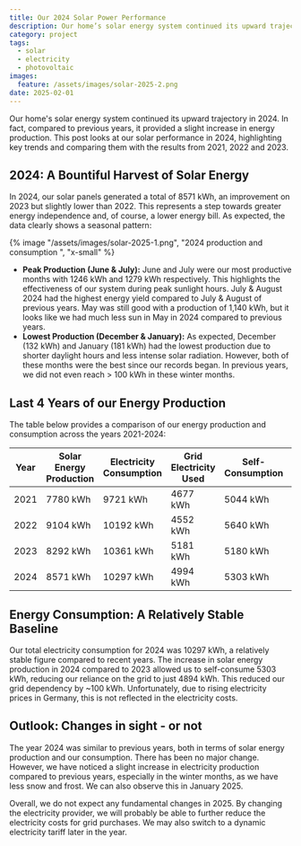 ```yaml
---
title: Our 2024 Solar Power Performance
description: Our home’s solar energy system continued its upward trajectory in 2024. In fact, compared to previous years, it provided a slight increase in energy production. This post looks at our solar performance in 2024, highlighting key trends and comparing them with the results from 2021, 2022 and 2023.
category: project
tags:
  - solar
  - electricity
  - photovoltaic
images:
  feature: /assets/images/solar-2025-2.png
date: 2025-02-01
---
```

Our home's solar energy system continued its upward trajectory in 2024. In fact, compared to previous years, it provided a slight increase in energy production. This post looks at our solar performance in 2024, highlighting key trends and comparing them with the results from 2021, 2022 and 2023.

## 2024: A Bountiful Harvest of Solar Energy

In 2024, our solar panels generated a total of 8571 kWh, an improvement on 2023 but slightly lower than 2022. This represents a step towards greater energy independence and, of course, a lower energy bill. As expected, the data clearly shows a seasonal pattern:

{% image "/assets/images/solar-2025-1.png", "2024 production and consumption ", "x-small" %}

* **Peak Production (June & July):** June and July were our most productive months with 1246 kWh and 1279 kWh respectively. This highlights the effectiveness of our system during peak sunlight hours. July & August 2024 had the highest energy yield compared to July & August of previous years. May was still good with a production of 1,140 kWh, but it looks like we had much less sun in May in 2024 compared to previous years.
* **Lowest Production (December & January):** As expected, December (132 kWh) and January (181 kWh) had the lowest production due to shorter daylight hours and less intense solar radiation. However, both of these months were the best since our records began. In previous years, we did not even reach > 100 kWh in these winter months.

## Last 4 Years of our Energy Production

The table below provides a comparison of our energy production and consumption across the years 2021-2024:

| Year | Solar Energy Production | Electricity Consumption | Grid Electricity Used | Self-Consumption | Self-Consumption Quota |
| ---- | ----------------------- | ----------------------- | --------------------- | ---------------- | ---------------------- |
| 2021 | 7780 kWh                | 9721 kWh                | 4677 kWh              | 5044 kWh         | 52 %                   |
| 2022 | 9104 kWh                | 10192 kWh               | 4552 kWh              | 5640 kWh         | 55 %                   |
| 2023 | 8292 kWh                | 10361 kWh               | 5181 kWh              | 5180 kWh         | 50 %                   |
| 2024 | 8571 kWh                | 10297 kWh               | 4994 kWh              | 5303 kWh         | 52 %                   |

## Energy Consumption: A Relatively Stable Baseline

Our total electricity consumption for 2024 was 10297 kWh, a relatively stable figure compared to recent years. The increase in solar energy production in 2024 compared to 2023 allowed us to self-consume 5303 kWh, reducing our reliance on the grid to just 4894 kWh. This reduced our grid dependency by ~100 kWh.
Unfortunately, due to rising electricity prices in Germany, this is not reflected in the electricity costs. 

## Outlook: Changes in sight - or not

The year 2024 was similar to previous years, both in terms of solar energy production and our consumption. There has been no major change. However, we have noticed a slight increase in electricity production compared to previous years, especially in the winter months, as we have less snow and frost. We can also observe this in January 2025.

Overall, we do not expect any fundamental changes in 2025. By changing the electricity provider, we will probably be able to further reduce the electricity costs for grid purchases. We may also switch to a dynamic electricity tariff later in the year.